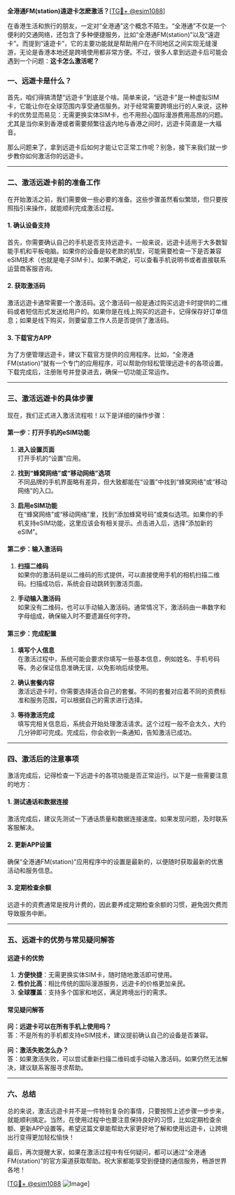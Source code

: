 **全港通FM(station)遠遊卡怎麽激活？**[[TG💪+ @esim1088](https://t.me/s/esim1088)]

在香港生活和旅行的朋友，一定对“全港通”这个概念不陌生。“全港通”不仅是一个便利的交通网络，还包含了多种便捷服务，比如“全港通FM(station)”以及“遠遊卡”。而提到“遠遊卡”，它的主要功能就是帮助用户在不同地区之间实现无缝漫游，无论是香港本地还是跨境使用都非常方便。不过，很多人拿到远遊卡后可能会遇到一个问题：**这卡怎么激活呢？**

### 一、远遊卡是什么？

首先，咱们得搞清楚“远遊卡”到底是个啥。简单来说，“远遊卡”是一种虚拟SIM卡，它能让你在全球范围内享受通信服务。对于经常需要跨境出行的人来说，这种卡的优势显而易见：无需更换实体SIM卡，也不用担心国际漫游费用高昂的问题。尤其是当你来到香港或者需要频繁往返内地与香港之间时，远遊卡简直是一大福音。

那么问题来了，拿到远遊卡后如何才能让它正常工作呢？别急，接下来我们就一步步教你如何激活你的远遊卡。

---

### 二、激活远遊卡前的准备工作

在开始激活之前，我们需要做一些必要的准备。这些步骤虽然看似繁琐，但只要按照指引来操作，就能顺利完成激活过程。

#### 1. 确认设备支持

首先，你需要确认自己的手机是否支持远遊卡。一般来说，远遊卡适用于大多数智能手机和平板电脑。如果你的设备是较老款的机型，可能需要检查一下是否兼容eSIM技术（也就是电子SIM卡）。如果不确定，可以查看手机说明书或者直接联系运营商客服咨询。

#### 2. 获取激活码

激活远遊卡通常需要一个激活码。这个激活码一般是通过购买远遊卡时提供的二维码或者短信形式发送给用户的。如果你是在线上购买的远遊卡，记得保存好订单信息；如果是线下购买，则要留意工作人员是否提供了激活码。

#### 3. 下载官方APP

为了方便管理远遊卡，建议下载官方提供的应用程序。比如，“全港通FM(station)”就有一个专门的应用程序，可以帮助你轻松管理远遊卡的各项设置。下载完成后，注册账号并登录进去，确保一切功能正常运作。

---

### 三、激活远遊卡的具体步骤

现在，我们正式进入激活流程啦！以下是详细的操作步骤：

#### 第一步：打开手机的eSIM功能

1. **进入设置页面**  
   打开手机的“设置”应用。
   
2. **找到“蜂窝网络”或“移动网络”选项**  
   不同品牌的手机界面略有差异，但大致都能在“设置”中找到“蜂窝网络”或“移动网络”的入口。

3. **启用eSIM功能**  
   在“蜂窝网络”或“移动网络”里，找到“添加蜂窝号码”或类似选项。如果你的手机支持eSIM功能，这里应该会有相关提示。点击进入后，选择“添加新的eSIM”。

#### 第二步：输入激活码

1. **扫描二维码**  
   如果你的激活码是以二维码的形式提供，可以直接使用手机的相机扫描二维码。扫描成功后，系统会自动跳转到激活页面。

2. **手动输入激活码**  
   如果没有二维码，也可以手动输入激活码。通常情况下，激活码由一串数字和字母组成，确保输入时不要遗漏任何字符。

#### 第三步：完成配置

1. **填写个人信息**  
   在激活过程中，系统可能会要求你填写一些基本信息，例如姓名、手机号码等。务必保证信息准确无误，以免影响后续使用。

2. **确认套餐内容**  
   激活远遊卡时，你需要选择适合自己的套餐。不同的套餐对应着不同的资费标准和服务范围，可以根据自己的需求进行选择。

3. **等待激活完成**  
   填写完相关信息后，系统会开始处理激活请求。这个过程一般不会太久，大约几分钟即可完成。完成后，你会收到一条通知，告知激活已成功。

---

### 四、激活后的注意事项

激活完成后，记得检查一下远遊卡的各项功能是否正常运行。以下是一些需要注意的地方：

#### 1. 测试通话和数据连接

激活完成后，建议先测试一下通话质量和数据连接速度。如果发现问题，及时联系客服解决。

#### 2. 更新APP设置

确保“全港通FM(station)”应用程序中的设置是最新的，以便随时获取最新的优惠活动和服务信息。

#### 3. 定期检查余额

远遊卡的资费通常是按月计费的，因此要养成定期检查余额的习惯，避免因欠费而导致服务中断。

---

### 五、远遊卡的优势与常见疑问解答

#### 远遊卡的优势

1. **方便快捷**：无需更换实体SIM卡，随时随地激活即可使用。
2. **性价比高**：相比传统的国际漫游服务，远遊卡的价格更加亲民。
3. **全球覆盖**：支持多个国家和地区，满足跨境出行的需求。

#### 常见疑问解答

**问：远遊卡可以在所有手机上使用吗？**  
答：不是所有的手机都支持eSIM技术，建议提前确认自己的设备是否兼容。

**问：激活失败怎么办？**  
答：如果激活失败，可以尝试重新扫描二维码或手动输入激活码。如果仍然无法解决，建议联系客服寻求帮助。

---

### 六、总结

总的来说，激活远遊卡并不是一件特别复杂的事情，只要按照上述步骤一步步来，就能顺利搞定。当然，在使用过程中也要注意保持良好的习惯，比如定期检查余额、更新APP设置等。希望这篇文章能帮助大家更好地了解和使用远遊卡，让跨境出行变得更加轻松愉快！

最后，再次提醒大家，如果在激活过程中有任何疑问，都可以通过“全港通FM(station)”的官方渠道获取帮助。祝大家都能享受到便捷的通信服务，畅游世界各地！

[[TG💪+ @esim1088](https://t.me/s/esim1088) ![Image](https://i.postimg.cc/4NQfJmqS/Snipaste-2025-05-13-00-14-12.png)]